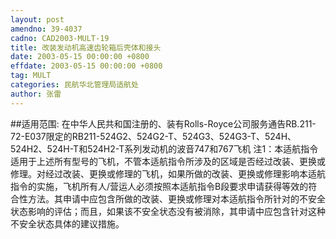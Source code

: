 ```yaml
---
layout: post
amendno: 39-4037
cadno: CAD2003-MULT-19
title: 改装发动机高速齿轮箱后壳体和接头
date: 2003-05-15 00:00:00 +0800
effdate: 2003-05-15 00:00:00 +0800
tag: MULT
categories: 民航华北管理局适航处
author: 张雷
---
```


##适用范围:
在中华人民共和国注册的、装有Rolls-Royce公司服务通告RB.211-72-E037限定的RB211-524G2、524G2-T、524G3、524G3-T、524H、524H2、524H-T和524H2-T系列发动机的波音747和767飞机
注1：本适航指令适用于上述所有型号的飞机，不管本适航指令所涉及的区域是否经过改装、更换或修理。对经过改装、更换或修理的飞机，如果所做的改装、更换或修理影响本适航指令的实施，飞机所有人/营运人必须按照本适航指令B段要求申请获得等效的符合性方法。其申请中应包含所做的改装、更换或修理对本适航指令所针对的不安全状态影响的评估；而且，如果该不安全状态没有被消除，其申请中应包含针对这种不安全状态具体的建议措施。


